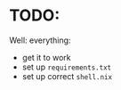 TODO:
====

Well: everything:
- get it to work
- set up `requirements.txt`
- set up correct `shell.nix`
